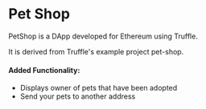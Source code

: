 # Pet Shop

PetShop is a DApp developed for Ethereum using Truffle.

It is derived from Truffle's example project pet-shop.

#### Added Functionality:
 * Displays owner of pets that have been adopted
 * Send your pets to another address